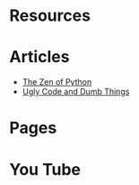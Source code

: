 # Resources

# Articles

- [The Zen of Python](https://www.python.org/doc/humor/#the-zen-of-python)
- [Ugly Code and Dumb Things](https://lucumr.pocoo.org/2025/2/20/ugly-code/)

# Pages



# You Tube 
